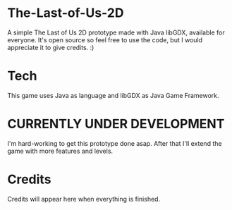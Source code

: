 # The-Last-of-Us-2D
A simple The Last of Us 2D prototype made with Java libGDX, available for everyone. It's open source so feel free to use the code, but I would appreciate it to give credits. :)

# Tech
This game uses Java as language and libGDX as Java Game Framework.

# CURRENTLY UNDER DEVELOPMENT
I'm hard-working to get this prototype done asap. After that I'll extend the game with more features and levels.

# Credits
Credits will appear here when everything is finished.
